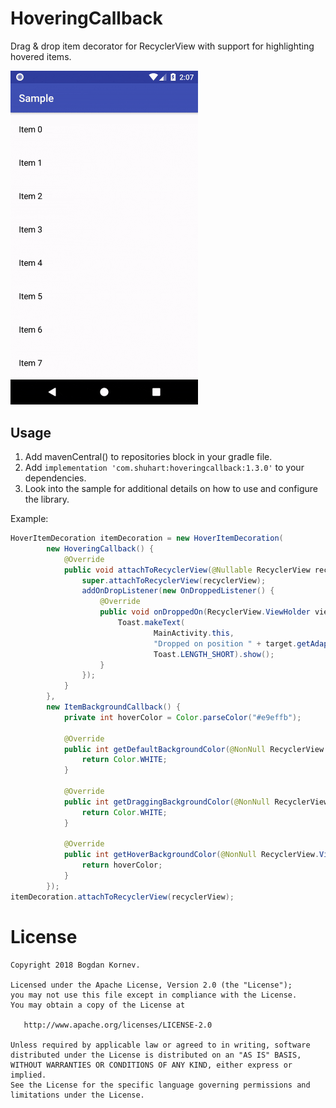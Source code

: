 # HoveringCallback
Drag & drop item decorator for RecyclerView with support for highlighting hovered items.

<img src="/images/demo.gif" alt="Sample" width="300px" />

Usage
-----

1. Add mavenCentral() to repositories block in your gradle file.
2. Add `implementation 'com.shuhart:hoveringcallback:1.3.0'` to your dependencies.
3. Look into the sample for additional details on how to use and configure the library.

Example:

```java
HoverItemDecoration itemDecoration = new HoverItemDecoration(
        new HoveringCallback() {
            @Override
            public void attachToRecyclerView(@Nullable RecyclerView recyclerView) {
                super.attachToRecyclerView(recyclerView);
                addOnDropListener(new OnDroppedListener() {
                    @Override
                    public void onDroppedOn(RecyclerView.ViewHolder viewHolder, RecyclerView.ViewHolder target) {
                        Toast.makeText(
                                MainActivity.this,
                                "Dropped on position " + target.getAdapterPosition(),
                                Toast.LENGTH_SHORT).show();
                    }
                });
            }
        },
        new ItemBackgroundCallback() {
            private int hoverColor = Color.parseColor("#e9effb");

            @Override
            public int getDefaultBackgroundColor(@NonNull RecyclerView.ViewHolder viewHolder) {
                return Color.WHITE;
            }

            @Override
            public int getDraggingBackgroundColor(@NonNull RecyclerView.ViewHolder viewHolder) {
                return Color.WHITE;
            }

            @Override
            public int getHoverBackgroundColor(@NonNull RecyclerView.ViewHolder viewHolder) {
                return hoverColor;
            }
        });
itemDecoration.attachToRecyclerView(recyclerView);
```
License
=======

    Copyright 2018 Bogdan Kornev.

    Licensed under the Apache License, Version 2.0 (the "License");
    you may not use this file except in compliance with the License.
    You may obtain a copy of the License at

       http://www.apache.org/licenses/LICENSE-2.0

    Unless required by applicable law or agreed to in writing, software
    distributed under the License is distributed on an "AS IS" BASIS,
    WITHOUT WARRANTIES OR CONDITIONS OF ANY KIND, either express or implied.
    See the License for the specific language governing permissions and
    limitations under the License.
